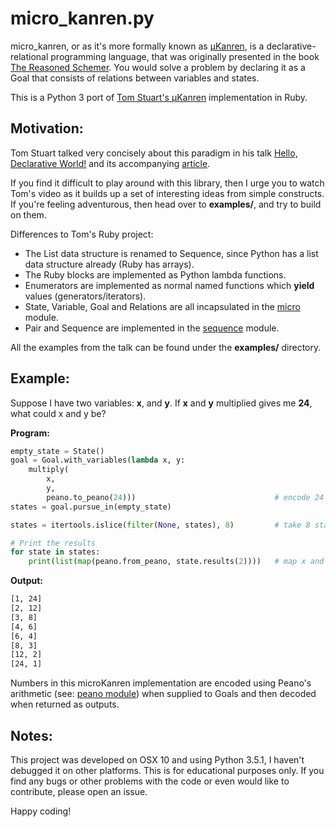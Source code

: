 # micro_kanren.py

micro_kanren, or as it's more formally known as [μKanren](http://webyrd.net/scheme-2013/papers/HemannMuKanren2013.pdf), is a declarative-relational programming language, that was originally presented in the book [The Reasoned Schemer](http://www.amazon.com/dp/0262562146). You would solve a problem by declaring it as a Goal that consists of relations between variables and states.

This is a Python 3 port of [Tom Stuart's μKanren](https://github.com/tomstuart/kanren) implementation in Ruby.


## Motivation:

Tom Stuart talked very concisely about this paradigm in his talk [Hello, Declarative World!](https://skillsmatter.com/skillscasts/6523-hello-declarative-world) and its accompanying [article](http://codon.com/hello-declarative-world).

If you find it difficult to play around with this library, then I urge you to watch Tom's video as it builds up a set of interesting ideas from simple constructs. If you're feeling adventurous, then head over to **examples/**, and try to build on them.

Differences to Tom's Ruby project:
  * The List data structure is renamed to Sequence, since Python has a list data structure already (Ruby has arrays).
  * The Ruby blocks are implemented as Python lambda functions.
  * Enumerators are implemented as normal named functions which **yield** values (generators/iterators).
  * State, Variable, Goal and Relations are all incapsulated in the [micro](micro_kanren/micro.py) module.
  * Pair and Sequence are implemented in the [sequence](micro_kanren/sequence.py) module.

All the examples from the talk can be found under the **examples/** directory.


## Example:

Suppose I have two variables: **x**, and **y**. If **x** and **y** multiplied gives me **24**, what could x and y be?

**Program:**

```python
empty_state = State()
goal = Goal.with_variables(lambda x, y:
    multiply(
        x,
        y,
        peano.to_peano(24)))                               # encode 24 in peano's arithmetics
states = goal.pursue_in(empty_state)

states = itertools.islice(filter(None, states), 8)         # take 8 states only

# Print the results
for state in states:
    print(list(map(peano.from_peano, state.results(2))))   # map x and y from peano to decimal
```

**Output:**

```bash
[1, 24]
[2, 12]
[3, 8]
[4, 6]
[6, 4]
[8, 3]
[12, 2]
[24, 1]
```

Numbers in this microKanren implementation are encoded using Peano's arithmetic (see: [peano module](micro_kanren/peano.py)) when supplied to Goals and then decoded when returned as outputs.


## Notes:

This project was developed on OSX 10 and using Python 3.5.1, I haven't debugged it on other platforms. This is for educational purposes only. If you find any bugs or other problems with the code or even would like to contribute, please open an issue.

Happy coding!

